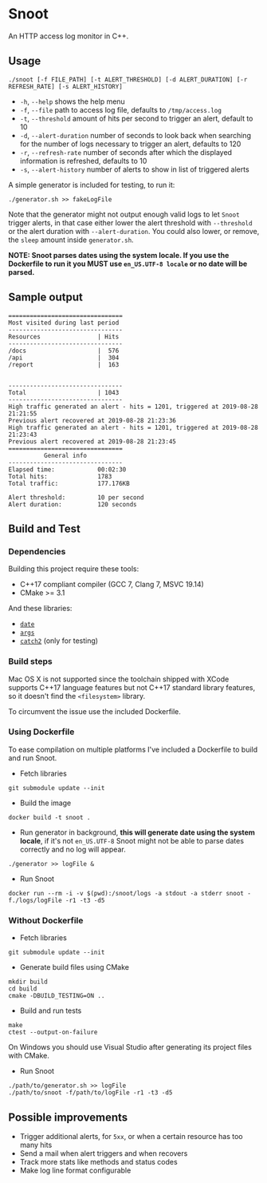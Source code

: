 Snoot
=====

An HTTP access log monitor in C++.

## Usage

`./snoot [-f FILE_PATH] [-t ALERT_THRESHOLD] [-d ALERT_DURATION] [-r REFRESH_RATE] [-s ALERT_HISTORY]`

* `-h`, `--help` shows the help menu
* `-f`, `--file` path to access log file, defaults to `/tmp/access.log`
* `-t`, `--threshold` amount of hits per second to trigger an alert, default to 10
* `-d`, `--alert-duration` number of seconds to look back when searching for the number of logs necessary to trigger an alert, defaults to 120
* `-r`, `--refresh-rate` number of seconds after which the displayed information is refreshed, defaults to 10
* `-s`, `--alert-history` number of alerts to show in list of triggered alerts

A simple generator is included for testing, to run it:

```
./generator.sh >> fakeLogFile
```

Note that the generator might not output enough valid logs to let `Snoot` trigger alerts, in that case either lower the alert threshold with `--threshold` or the alert duration with `--alert-duration`.
You could also lower, or remove, the `sleep` amount inside `generator.sh`.

**NOTE: Snoot parses dates using the system locale.
If you use the Dockerfile to run it you MUST use `en_US.UTF-8 locale`
or no date will be parsed.**


## Sample output

```
================================
Most visited during last period
--------------------------------
Resources                | Hits
--------------------------------
/docs                    |  576
/api                     |  304
/report                  |  163


--------------------------------
Total                    | 1043
--------------------------------
High traffic generated an alert - hits = 1201, triggered at 2019-08-28 21:21:55
Previous alert recovered at 2019-08-28 21:23:36
High traffic generated an alert - hits = 1201, triggered at 2019-08-28 21:23:43
Previous alert recovered at 2019-08-28 21:23:45
================================
          General info
--------------------------------
Elapsed time:            00:02:30
Total hits:              1783
Total traffic:           177.176KB

Alert threshold:         10 per second
Alert duration:          120 seconds

```

## Build and Test

### Dependencies

Building this project require these tools:

* C++17 compliant compiler (GCC 7, Clang 7, MSVC 19.14)
* CMake >= 3.1


And these libraries:

* [`date`](https://github.com/HowardHinnant/date/)
* [`args`](https://github.com/Taywee/args)
* [`catch2`](https://github.com/catchorg/Catch2) (only for testing)


### Build steps

Mac OS X is not supported since the toolchain shipped with XCode supports C++17 language features but
not C++17 standard library features, so it doesn't find the `<filesystem>` library.

To circumvent the issue use the included Dockerfile.

### Using Dockerfile

To ease compilation on multiple platforms I've included a Dockerfile to build and run Snoot.

* Fetch libraries
```
git submodule update --init
```

* Build the image

```
docker build -t snoot .
```

* Run generator in background, **this will generate date using the system locale**, if it's not `en_US.UTF-8` Snoot might not be able to parse dates correctly and no log will appear.

```
./generator >> logFile &
```

* Run Snoot

```
docker run --rm -i -v $(pwd):/snoot/logs -a stdout -a stderr snoot -f./logs/logFile -r1 -t3 -d5
```

### Without Dockerfile

* Fetch libraries

```
git submodule update --init
```

* Generate build files using CMake

```
mkdir build
cd build
cmake -DBUILD_TESTING=ON ..
```

* Build and run tests

```
make
ctest --output-on-failure
```

On Windows you should use Visual Studio after generating its project files with CMake.

* Run Snoot

```
./path/to/generator.sh >> logFile
./path/to/snoot -f/path/to/logFile -r1 -t3 -d5
```

## Possible improvements

* Trigger additional alerts, for `5xx`, or when a certain resource has too many hits
* Send a mail when alert triggers and when recovers
* Track more stats like methods and status codes
* Make log line format configurable
